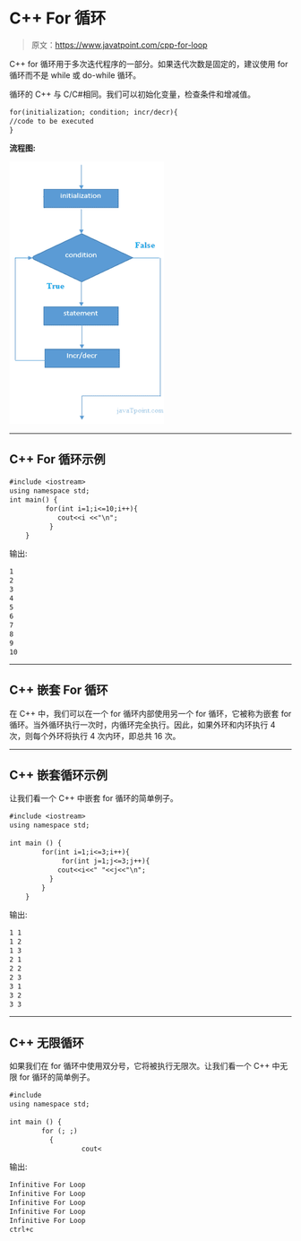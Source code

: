 # C++ For 循环

> 原文：<https://www.javatpoint.com/cpp-for-loop>

C++ for 循环用于多次迭代程序的一部分。如果迭代次数是固定的，建议使用 for 循环而不是 while 或 do-while 循环。

循环的 C++ 与 C/C#相同。我们可以初始化变量，检查条件和增减值。

```
for(initialization; condition; incr/decr){  
//code to be executed  
}  

```

**流程图:**

![Cpp For loop 1](img/4ee7b7203dd8c9c91cf4b4ad25cee929.png)

* * *

## C++ For 循环示例

```
#include <iostream>
using namespace std;
int main() {
         for(int i=1;i<=10;i++){    
            cout<<i <<"\n";    
          }     
    } 

```

输出:

```
1
2
3
4
5
6
7
8
9
10

```

* * *

## C++ 嵌套 For 循环

在 C++ 中，我们可以在一个 for 循环内部使用另一个 for 循环，它被称为嵌套 for 循环。当外循环执行一次时，内循环完全执行。因此，如果外环和内环执行 4 次，则每个外环将执行 4 次内环，即总共 16 次。

* * *

## C++ 嵌套循环示例

让我们看一个 C++ 中嵌套 for 循环的简单例子。

```
#include <iostream>
using namespace std;

int main () {
        for(int i=1;i<=3;i++){    
             for(int j=1;j<=3;j++){    
            cout<<i<<" "<<j<<"\n";    
          }   
        }
    }  

```

输出:

```
1 1
1 2
1 3
2 1
2 2 
2 3
3 1
3 2
3 3

```

* * *

## C++ 无限循环

如果我们在 for 循环中使用双分号，它将被执行无限次。让我们看一个 C++ 中无限 for 循环的简单例子。

```
#include 
using namespace std;

int main () {
        for (; ;)  
          {  
                  cout<
```

输出:

```
Infinitive For Loop
Infinitive For Loop
Infinitive For Loop
Infinitive For Loop
Infinitive For Loop
ctrl+c

```